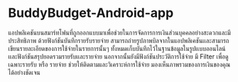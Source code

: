 # BuddyBudget-Android-app
แอปพลิเคชันบนสมาร์ทโฟนที่ถูกออกแบบมาเพื่อช่วยในการจัดการการเงินส่วนบุคคลอย่างสะดวกและมีประสิทธิภาพ ด้วยฟังก์ชันบันทึกรายรับรายจ่าย สามารถถ่ายรูปภาพบิลจากในแอปพลิเคชันเเละสามารถเขียนรายละเอียดของการใช้จ่ายในรายการนั้นๆ ทั้งหมดเก็บบันทึกไว้ในฐานข้อมูลในรูปเเบบออนไลน์  เเละฟังก์ชันสรุปยอดรวมรายรับเเละรายจ่าย นอกจากนั้นยังมีฟังก์ชันประวัติการใช้จ่าย มี Filter เพื่อดูเฉพาะรายรับ หรือ รายจ่าย ช่วยให้ติดตามและวิเคราะห์การใช้จ่าย มองเห็นภาพรวมของการเงินของคุณได้อย่างชัดเจน 
